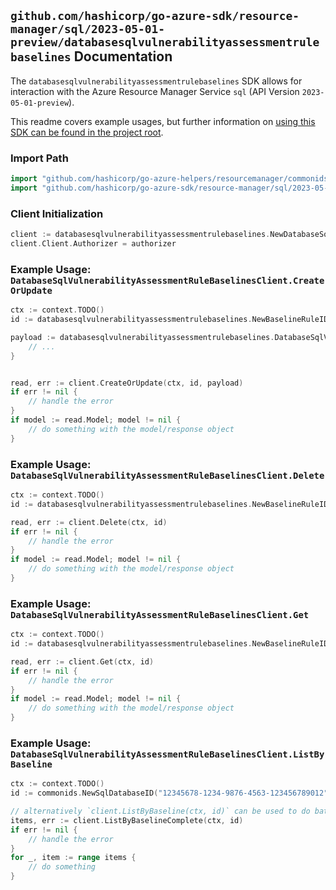 
## `github.com/hashicorp/go-azure-sdk/resource-manager/sql/2023-05-01-preview/databasesqlvulnerabilityassessmentrulebaselines` Documentation

The `databasesqlvulnerabilityassessmentrulebaselines` SDK allows for interaction with the Azure Resource Manager Service `sql` (API Version `2023-05-01-preview`).

This readme covers example usages, but further information on [using this SDK can be found in the project root](https://github.com/hashicorp/go-azure-sdk/tree/main/docs).

### Import Path

```go
import "github.com/hashicorp/go-azure-helpers/resourcemanager/commonids"
import "github.com/hashicorp/go-azure-sdk/resource-manager/sql/2023-05-01-preview/databasesqlvulnerabilityassessmentrulebaselines"
```


### Client Initialization

```go
client := databasesqlvulnerabilityassessmentrulebaselines.NewDatabaseSqlVulnerabilityAssessmentRuleBaselinesClientWithBaseURI("https://management.azure.com")
client.Client.Authorizer = authorizer
```


### Example Usage: `DatabaseSqlVulnerabilityAssessmentRuleBaselinesClient.CreateOrUpdate`

```go
ctx := context.TODO()
id := databasesqlvulnerabilityassessmentrulebaselines.NewBaselineRuleID("12345678-1234-9876-4563-123456789012", "example-resource-group", "serverValue", "databaseValue", "ruleIdValue")

payload := databasesqlvulnerabilityassessmentrulebaselines.DatabaseSqlVulnerabilityAssessmentRuleBaselineInput{
	// ...
}


read, err := client.CreateOrUpdate(ctx, id, payload)
if err != nil {
	// handle the error
}
if model := read.Model; model != nil {
	// do something with the model/response object
}
```


### Example Usage: `DatabaseSqlVulnerabilityAssessmentRuleBaselinesClient.Delete`

```go
ctx := context.TODO()
id := databasesqlvulnerabilityassessmentrulebaselines.NewBaselineRuleID("12345678-1234-9876-4563-123456789012", "example-resource-group", "serverValue", "databaseValue", "ruleIdValue")

read, err := client.Delete(ctx, id)
if err != nil {
	// handle the error
}
if model := read.Model; model != nil {
	// do something with the model/response object
}
```


### Example Usage: `DatabaseSqlVulnerabilityAssessmentRuleBaselinesClient.Get`

```go
ctx := context.TODO()
id := databasesqlvulnerabilityassessmentrulebaselines.NewBaselineRuleID("12345678-1234-9876-4563-123456789012", "example-resource-group", "serverValue", "databaseValue", "ruleIdValue")

read, err := client.Get(ctx, id)
if err != nil {
	// handle the error
}
if model := read.Model; model != nil {
	// do something with the model/response object
}
```


### Example Usage: `DatabaseSqlVulnerabilityAssessmentRuleBaselinesClient.ListByBaseline`

```go
ctx := context.TODO()
id := commonids.NewSqlDatabaseID("12345678-1234-9876-4563-123456789012", "example-resource-group", "serverValue", "databaseValue")

// alternatively `client.ListByBaseline(ctx, id)` can be used to do batched pagination
items, err := client.ListByBaselineComplete(ctx, id)
if err != nil {
	// handle the error
}
for _, item := range items {
	// do something
}
```
